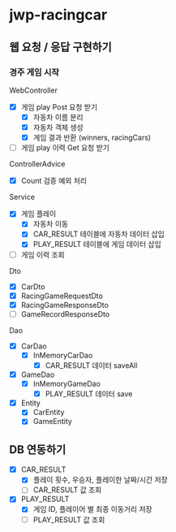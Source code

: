 # jwp-racingcar

## 웹 요청 / 응답 구현하기

### 경주 게임 시작
WebController
- [x] 게임 play Post 요청 받기
  - [x] 자동차 이름 분리
  - [x] 자동차 객체 생성
  - [x] 게임 결과 반환 (winners, racingCars)
- [ ] 게임 play 이력 Get 요청 받기

ControllerAdvice
- [x] Count 검증 예외 처리

Service
- [x] 게임 플레이
  - [x] 자동차 이동
  - [x] CAR_RESULT 테이블에 자동차 데이터 삽입
  - [x] PLAY_RESULT 테이블에 게임 데이터 삽입
- [ ] 게임 이력 조회

Dto
- [x] CarDto
- [x] RacingGameRequestDto
- [x] RacingGameResponseDto
- [ ] GameRecordResponseDto

Dao
- [x] CarDao
  - [x] InMemoryCarDao
    - [x] CAR_RESULT 데이터 saveAll
- [x] GameDao
  - [x] InMemoryGameDao
    - [x] PLAY_RESULT 데이터 save
- [x] Entity
  - [x] CarEntity
  - [x] GameEntity 

## DB 연동하기
- [x] CAR_RESULT
  - [x] 플레이 횟수, 우승자, 플레이한 날짜/시간 저장
  - [ ] CAR_RESULT 값 조회
- [x] PLAY_RESULT
  - [x] 게임 ID, 플레이어 별 최종 이동거리 저장
  - [ ] PLAY_RESULT 값 조회
